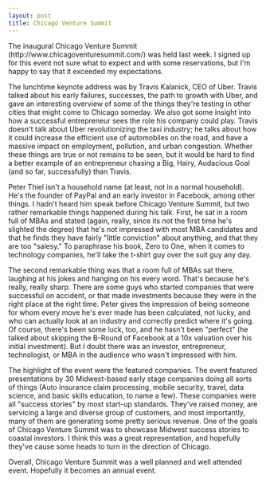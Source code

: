 ```yaml
---
layout: post
title: Chicago Venture Summit
---
```

<p>The inaugural Chicago Venture Summit (http://www.chicagoventuresummit.com/) was held last week.  I signed up for this
 event not sure what to expect and with some reservations, but I'm happy to say that it exceeded my expectations.  </p>

<p>The lunchtime keynote address was by Travis Kalanick, CEO of Uber.  Travis talked about his early failures, successes,
 the path to growth with Uber, and gave an interesting overview of some of the things they're testing in other cities that
  might come to Chicago someday.  We also got some insight into how a successful entrepreneur sees the role his company
  could play.  Travis doesn't talk about Uber revolutionizing the taxi industry; he talks about how it could increase the
   efficient use of automobiles on the road, and have a massive impact on employment, pollution,  and urban congestion.
    Whether these things are true or not remains to be seen, but it would be hard to find a better example of an entrepreneur
    chasing a Big, Hairy, Audacious Goal (and so far, successfully) than Travis. </p>

<p>Peter Thiel isn't a household name (at least, not in a normal household).  He's the founder of PayPal and an early
 investor in Facebook, among other things.  I hadn't heard him speak before Chicago Venture Summit, but two rather remarkable
  things happened during his talk. First, he sat in a room full of MBAs and stated (again, really, since its not the first
  time he's slighted the degree) that he's not impressed with most MBA candidates and that he finds they have fairly "little
  conviction" about anything, and that they are too "salesy."  To paraphrase his book, Zero to One, when it comes to technology
   companies, he'll take the t-shirt guy over the suit guy any day.   </p>

<p>The second remarkable thing was that a room full of MBAs sat there, laughing at his jokes and hanging on his every word.
 That's because he's really, really sharp.  There are some guys who started companies that were successful on accident,
 or that made investments because they were in the right place at the right time.  Peter gives the impression of being someone
 for whom every move he's ever made has been calculated, not lucky, and who can actually look at an industry and correctly
 predict where it's going.  Of course, there's been some luck, too, and he hasn't been "perfect" (he talked about skipping
 the B-Round of Facebook at a 10x valuation over his initial investment).  But I doubt there was an investor, entrepreneur,
 technologist, or MBA in the audience who wasn't impressed with him.  </p>

<p>The highlight of the event were the featured companies.  The event featured presentations by 30 Midwest-based early stage
companies doing all sorts of things (Auto insurance claim processing, mobile security, travel, data science, and basic skills
education, to name a few).  These companies were all "success stories" by most start-up standards.  They've raised money,
are servicing a large and diverse group of customers, and most importantly, many of them are generating some pretty serious
revenue.  One of the goals of Chicago Venture Summit was to showcase Midwest success stories to coastal investors. I think
this was a great representation, and hopefully they've cause some heads to turn in the direction of Chicago. </p>
<p>Overall, Chicago Venture Summit was a well planned and well attended event.  Hopefully it becomes an annual event.  </p>


